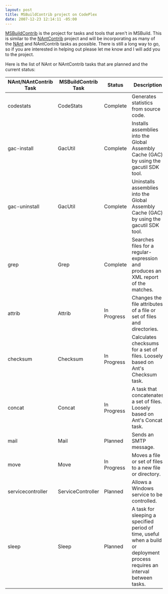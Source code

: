 ```yaml
---
layout: post
title: MSBuildContrib project on CodePlex
date: 2007-12-23 12:14:11 -05:00
---
```


[MSBuildContrib](http://www.codeplex.com/MSBuildContrib) is the project for tasks and tools that aren't in MSBuild. This is similar to the [NAntContrib](http://nantcontrib.sourceforge.net/) project and will be incorporating as many of the [NAnt](http://nant.sourceforge.net/) and NAntContrib tasks as possible. There is still a long way to go, so if you are interested in helping out please let me know and I will add you to the project.

Here is the list of NAnt or NAntContrib tasks that are planned and the current status:

|**NAnt/NAntContrib Task**|**MSBuildContrib Task**|**Status**|**Description**|
|---|----|---|---|
|codestats|CodeStats|Complete|Generates statistics from source code.|
|gac-install|GacUtil|Complete|Installs assemblies into the Global Assembly Cache (GAC) by using the gacutil SDK tool.|
|gac-uninstall|GacUtil|Complete|Uninstalls assemblies into the Global Assembly Cache (GAC) by using the gacutil SDK tool.|
|grep|Grep|Complete|Searches files for a regular-expression and produces an XML report of the matches.|
|attrib|Attrib|In Progress|Changes the file attributes of a file or set of files and directories.|
|checksum|Checksum|In Progress|Calculates checksums for a set of files. Loosely based on Ant's Checksum task.|
|concat|Concat|In Progress|A task that concatenates a set of files. Loosely based on Ant's Concat task.|
|mail|Mail|Planned|Sends an SMTP message.|
|move|Move|In Progress|Moves a file or set of files to a new file or directory.|
|servicecontroller|ServiceController|Planned|Allows a Windows service to be controlled.|
|sleep|Sleep|Planned|A task for sleeping a specified period of time, useful when a build or deployment process requires an interval between tasks.|
